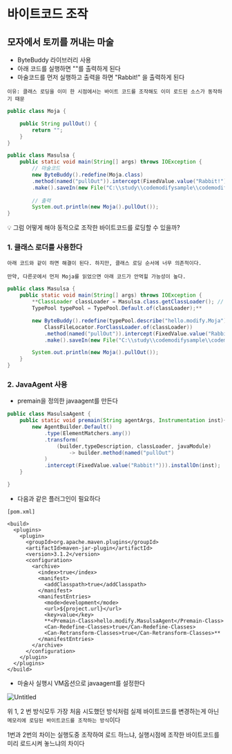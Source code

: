 # 바이트코드 조작

## 모자에서 토끼를 꺼내는 마술

- ByteBuddy 라이브러리 사용
- 아래 코드를 실행하면 ""를 출력하게 된다
- 마술코드를 먼저 실행하고 출력을 하면 "Rabbit!" 을 출력하게 된다

`이유: 클래스 로딩을 이미 한 시점에서는 바이트 코드를 조작해도 이미 로드된 소스가 동작하기 때문`

```java
public class Moja {

	public String pullOut() {
		return "";
	}
}

public class Masulsa {
	public static void main(String[] args) throws IOException {
		// 마술코드
		new ByteBuddy().redefine(Moja.class)
		.method(named("pullOut")).intercept(FixedValue.value("Rabbit!"))
		.make().saveIn(new File("C:\\study\\codemodifysample\\codemodifysample\\target\\classes"));
		
		// 출력
		System.out.println(new Moja().pullOut());
}
```

<aside>
💡 그럼 어떻게 해야 동적으로 조작한 바이트코드를 로딩할 수 있을까?

</aside>

### 1. 클래스 로더를 사용한다

`아래 코드와 같이 하면 해결이 된다. 하지만, 클래스 로딩 순서에 너무 의존적이다.`

`만약, 다른곳에서 먼저 Moja를 읽었으면 아래 코드가 안먹힐 가능성이 높다.`

```java
public class Masulsa {
	public static void main(String[] args) throws IOException {
		**ClassLoader classLoader = Masulsa.class.getClassLoader(); // 클래스로더 사용
		TypePool typePool = TypePool.Default.of(classLoader);**

		new ByteBuddy().redefine(typePool.describe("hello.modify.Moja").resolve(),
			ClassFileLocator.ForClassLoader.of(classLoader))
			.method(named("pullOut")).intercept(FixedValue.value("Rabbit!"))
			.make().saveIn(new File("C:\\study\\codemodifysample\\codemodifysample\\target\\classes"));

		System.out.println(new Moja().pullOut());
	}
}
```

### 2. JavaAgent 사용

- premain을 정의한 javaagent를 만든다

```java
public class MasulsaAgent {
	public static void premain(String agentArgs, Instrumentation inst){
		new AgentBuilder.Default()
			.type(ElementMatchers.any())
			.transform(
				(builder,typeDescription, classLoader, javaModule)
					-> builder.method(named("pullOut")
			)
			.intercept(FixedValue.value("Rabbit!"))).installOn(inst);
	}

}
```

- 다음과 같은 플러그인이 필요하다

```
[pom.xml]

<build>
  <plugins>
    <plugin>
      <groupId>org.apache.maven.plugins</groupId>
      <artifactId>maven-jar-plugin</artifactId>
      <version>3.1.2</version>
      <configuration>
        <archive>
          <index>true</index>
          <manifest>
            <addClasspath>true</addClasspath>
          </manifest>
          <manifestEntries>
            <mode>development</mode>
            <url>${project.url}</url>
            <key>value</key>
            **<Premain-Class>hello.modify.MasulsaAgent</Premain-Class>
            <Can-Redefine-Classes>true</Can-Redefine-Classes>
            <Can-Retransform-Classes>true</Can-Retransform-Classes>**
          </manifestEntries>
        </archive>
      </configuration>
    </plugin>
  </plugins>
</build>
```

- 마술사 실행시 VM옵션으로 javaagent를 설정한다

![Untitled](%E1%84%87%E1%85%A1%E1%84%8B%E1%85%B5%E1%84%90%E1%85%B3%E1%84%8F%E1%85%A9%E1%84%83%E1%85%B3%20%E1%84%8C%E1%85%A9%E1%84%8C%E1%85%A1%E1%86%A8%202071ad6d492e4f14a2d094f4a4862513/Untitled.png)

위 1, 2 번 방식모두 가장 처음 시도했던 방식처럼 실제 바이트코드를 변경하는게 아닌 `메모리에 로딩된 바이트코드를 조작하는 방식`이다

1번과 2번의 차이는 실행도중 조작하여 로드 하느냐, 실행시점에 조작한 바이트코드를 미리 로드시켜 놓느냐의 차이다